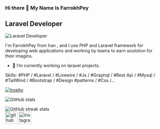 ### Hi there 👋 My Name Is FarrokhPey
## Laravel Developer
![Laravel Developer](https://media.licdn.com/dms/image/D5616AQGxckelAL11rQ/profile-displaybackgroundimage-shrink_350_1400/0/1706887256970?e=1718236800&v=beta&t=Gv_Oqd2I8-y2sguLbxeHTy2Z1el5WtjLol1gLEjsIjM)

I'm FarrokhPey from Iran , and I use PHP and Laravel framework for developing web applications and working by teams to earn soulotion for their imagins.
- 🔭 I’m currently working on laravel projects.

Skills: #PHP / #Laravel / #Livewire / #Js / #Graphql / #Rest Api / #Mysql / #TailWind / #Bootstrap / #Design #patterns / #Css /...

[![trophy](https://github-profile-trophy.vercel.app/?username=farrokhPeyGhayyem&no-frame=true)](https://github.com/ryo-ma/github-profile-trophy)

![GitHub stats](https://github-readme-stats.vercel.app/api?username=farrokhPeyGhayyem&show_icons=true&count_private=false)

![GitHub streak stats](https://streak-stats.demolab.com/?user=farrokhPeyGhayyem)  
[<img src='https://cdn.jsdelivr.net/npm/simple-icons@11.12.0/icons/github.svg' alt='github' height='40'>](https://github.com/farrokhPeyGhayyem)  [<img src='https://cdn.jsdelivr.net/npm/simple-icons@11.12.0/icons/instagram.svg' alt='instagram' height='40'>](https://www.instagram.com/farrokhghayyem/)

